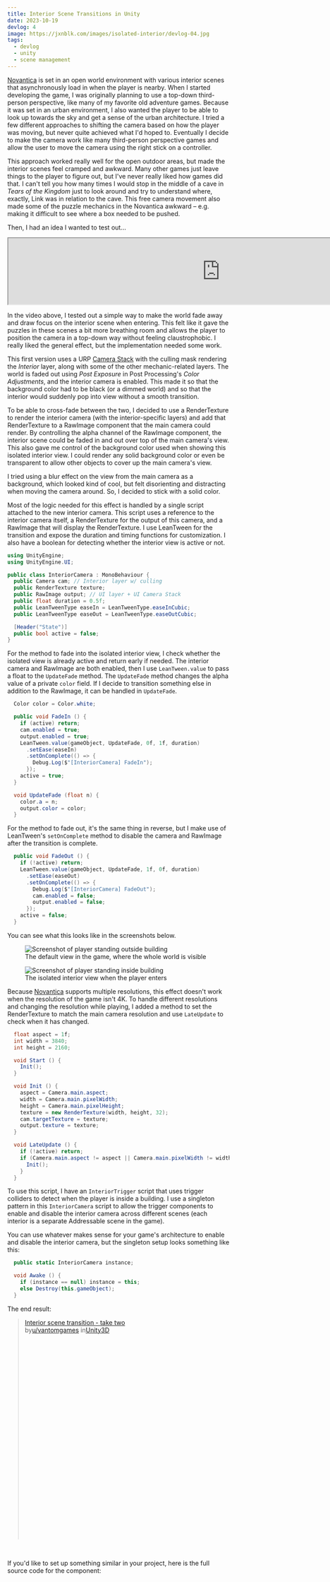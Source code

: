 ```yaml
---
title: Interior Scene Transitions in Unity
date: 2023-10-19
devlog: 4
image: https://jxnblk.com/images/isolated-interior/devlog-04.jpg
tags:
  - devlog
  - unity
  - scene management
---
```


[Novantica][] is set in an open world environment with various interior scenes that asynchronously load in when the player is nearby.
When I started developing the game, I was originally planning to use a top-down third-person perspective, like many of my favorite old adventure games.
Because it was set in an urban environment, I also wanted the player to be able to look up towards the sky and get a sense of the urban architecture.
I tried a few different approaches to shifting the camera based on how the player was moving, but never quite achieved what I'd hoped to.
Eventually I decide to make the camera work like many third-person perspective games and allow the user to move the camera using the right stick on a controller.

This approach worked really well for the open outdoor areas, but made the interior scenes feel cramped and awkward.
Many other games just leave things to the player to figure out, but I've never really liked how games did that.
I can't tell you how many times I would stop in the middle of a cave in _Tears of the Kingdom_ just to look around and try to understand where, exactly, Link was in relation to the cave.
This free camera movement also made some of the puzzle mechanics in the Novantica awkward – e.g. making it difficult to see where a box needed to be pushed.

Then, I had an idea I wanted to test out...

[Novantica]: https://novanticagame.com

<iframe
  title="Screencap of Novantica game interior camera transition"
  src="https://jxnblk-redditembed2.web.val.run?id=17at2r7&sub=Unity3D"
  width="960"
></iframe>

<!--
<blockquote class="reddit-embed-bq" style="height:500px" data-embed-height="500"><a href="https://www.reddit.com/r/Unity3D/comments/17at2r7/interior_scene_transition_what_do_you_think/">Interior scene transition - what do you think?</a><br> by<a href="https://www.reddit.com/user/vantomgames/">u/vantomgames</a> in<a href="https://www.reddit.com/r/Unity3D/">Unity3D</a></blockquote><script async="" src="https://embed.reddit.com/widgets.js" charset="UTF-8"></script>
-->
<br />

<!-- more -->

In the video above, I tested out a simple way to make the world fade away and draw focus on the interior scene when entering.
This felt like it gave the puzzles in these scenes a bit more breathing room and allows the player to position the camera in a top-down way without feeling claustrophobic.
I really liked the general effect, but the implementation needed some work.

This first version uses a URP [Camera Stack][] with the culling mask rendering the _Interior_ layer, along with some of the other mechanic-related layers.
The world is faded out using _Post Exposure_ in Post Processing's _Color Adjustments_, and the interior camera is enabled.
This made it so that the background color had to be black (or a dimmed world) and so that the interior would suddenly pop into view without a smooth transition.

To be able to cross-fade between the two, I decided to use a RenderTexture to render the interior camera (with the interior-specific layers) and add that RenderTexture to a RawImage component that the main camera could render.
By controlling the alpha channel of the RawImage component, the interior scene could be faded in and out over top of the main camera's view.
This also gave me control of the background color used when showing this isolated interior view.
I could render any solid background color or even be transparent to allow other objects to cover up the main camera's view.

I tried using a blur effect on the view from the main camera as a background, which looked kind of cool, but felt disorienting and distracting when moving the camera around. So, I decided to stick with a solid color.

Most of the logic needed for this effect is handled by a single script attached to the new interior camera.
This script uses a reference to the interior camera itself, a RenderTexture for the output of this camera, and a RawImage that will display the RenderTexture.
I use LeanTween for the transition and expose the duration and timing functions for customization.
I also have a boolean for detecting whether the interior view is active or not.

```cs
using UnityEngine;
using UnityEngine.UI;

public class InteriorCamera : MonoBehaviour {
  public Camera cam; // Interior layer w/ culling
  public RenderTexture texture;
  public RawImage output; // UI layer + UI Camera Stack
  public float duration = 0.5f;
  public LeanTweenType easeIn = LeanTweenType.easeInCubic;
  public LeanTweenType easeOut = LeanTweenType.easeOutCubic;

  [Header("State")]
  public bool active = false;
}
```

For the method to fade into the isolated interior view, I check whether the isolated view is already active and return early if needed.
The interior camera and RawImage are both enabled, then I use `LeanTween.value` to pass a float to the `UpdateFade` method.
The `UpdateFade` method changes the alpha value of a private `color` field.
If I decide to transition something else in addition to the RawImage, it can be handled in `UpdateFade`.

```cs
  Color color = Color.white;

  public void FadeIn () {
    if (active) return;
    cam.enabled = true;
    output.enabled = true;
    LeanTween.value(gameObject, UpdateFade, 0f, 1f, duration)
      .setEase(easeIn)
      .setOnComplete(() => {
        Debug.Log($"[InteriorCamera] FadeIn");
      });
    active = true;
  }

  void UpdateFade (float n) {
    color.a = n;
    output.color = color;
  }
```

For the method to fade out, it's the same thing in reverse, but I make use of LeanTween's `setOnComplete` method to disable the camera and RawImage after the transition is complete.

```cs
  public void FadeOut () {
    if (!active) return;
    LeanTween.value(gameObject, UpdateFade, 1f, 0f, duration)
      .setEase(easeOut)
      .setOnComplete(() => {
        Debug.Log($"[InteriorCamera] FadeOut");
        cam.enabled = false;
        output.enabled = false;
      });
    active = false;
  }
```

You can see what this looks like in the screenshots below.

<figure>
  <img
    src='https://jxnblk.com/images/isolated-interior/isolated-interior-outside.jpg'
    alt='Screenshot of player standing outside building'
  />
  <figcaption>
    The default view in the game, where the whole world is visible
  </figcaption>
</figure>

<figure>
  <img
    src='https://jxnblk.com/images/isolated-interior/isolated-interior-inside.jpg'
    alt='Screenshot of player standing inside building'
  />
  <figcaption>
    The isolated interior view when the player enters
  </figcaption>
</figure>

Because [Novantica][] supports multiple resolutions, this effect doesn't work when the resolution of the game isn't 4K.
To handle different resolutions and changing the resolution while playing, I added a method to set the RenderTexture to match the main camera resolution and use `LateUpdate` to check when it has changed.

```cs
  float aspect = 1f;
  int width = 3840;
  int height = 2160;

  void Start () {
    Init();
  }

  void Init () {
    aspect = Camera.main.aspect;
    width = Camera.main.pixelWidth;
    height = Camera.main.pixelHeight;
    texture = new RenderTexture(width, height, 32);
    cam.targetTexture = texture;
    output.texture = texture;
  }

  void LateUpdate () {
    if (!active) return;
    if (Camera.main.aspect != aspect || Camera.main.pixelWidth != width) {
      Init();
    }
  }
```

To use this script, I have an `InteriorTrigger` script that uses trigger colliders to detect when the player is inside a building.
I use a singleton pattern in this `InteriorCamera` script to allow the trigger components to enable and disable the interior camera across different scenes (each interior is a separate Addressable scene in the game).

You can use whatever makes sense for your game's architecture to enable and disable the interior camera, but the singleton setup looks something like this:

```cs
  public static InteriorCamera instance;

  void Awake () {
    if (instance == null) instance = this;
    else Destroy(this.gameObject);
  }
```

The end result:

<blockquote class="reddit-embed-bq" style="height:500px" data-embed-height="500"><a href="https://www.reddit.com/r/Unity3D/comments/17bkh8g/interior_scene_transition_take_two/">Interior scene transition - take two</a><br> by<a href="https://www.reddit.com/user/vantomgames/">u/vantomgames</a> in<a href="https://www.reddit.com/r/Unity3D/">Unity3D</a></blockquote><script async="" src="https://embed.reddit.com/widgets.js" charset="UTF-8"></script>
<br />

If you'd like to set up something similar in your project, here is the full source code for the component:

<script src="https://gist.github.com/jxnblk/296850435694b95569ff09347756ce9e.js"></script>

[Camera Stack]: https://docs.unity3d.com/Packages/com.unity.render-pipelines.universal@17.0/manual/camera-stacking.html

<!--

- approach
- code
- results
- tweaks/adjustments

-->

